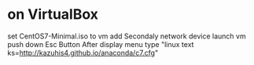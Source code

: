 # on VirtualBox

set CentOS7-Minimal.iso to vm
add Secondaly network device
launch vm
push down Esc Button After display menu
type "linux text ks=http://kazuhis4.github.io/anaconda/c7.cfg"